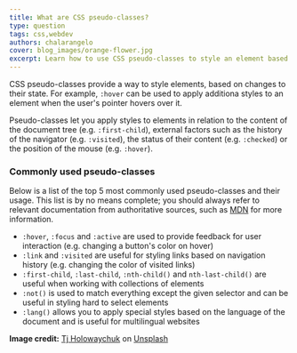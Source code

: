 ```yaml
---
title: What are CSS pseudo-classes?
type: question
tags: css,webdev
authors: chalarangelo
cover: blog_images/orange-flower.jpg
excerpt: Learn how to use CSS pseudo-classes to style an element based on changes to its state.
---
```


CSS pseudo-classes provide a way to style elements, based on changes to their state. For example, `:hover` can be used to apply additiona styles to an element when the user's pointer hovers over it.

Pseudo-classes let you apply styles to elements in relation to the content of the document tree (e.g. `:first-child`), external factors such as the history of the navigator (e.g. `:visited`), the status of their content (e.g. `:checked`) or the position of the mouse (e.g. `:hover`).

### Commonly used pseudo-classes

Below is a list of the top 5 most commonly used pseudo-classes and their usage. This list is by no means complete; you should always refer to relevant documentation from authoritative sources, such as [MDN](https://developer.mozilla.org/en-US/docs/Web/CSS/Pseudo-classes) for more information.

- `:hover`, `:focus` and `:active` are used to provide feedback for user interaction (e.g. changing a button's color on hover)
- `:link` and `:visited` are useful for styling links based on navigation history (e.g. changing the color of visited links)
- `:first-child`, `:last-child`, `:nth-child()` and `nth-last-child()` are useful when working with collections of elements
- `:not()` is used to match everything except the given selector and can be useful in styling hard to select elements
- `:lang()` allows you to apply special styles based on the language of the document and is useful for multilingual websites

**Image credit:** [Tj Holowaychuk](https://unsplash.com/@tjholowaychuk?utm_source=unsplash&utm_medium=referral&utm_content=creditCopyText) on [Unsplash](https://unsplash.com/s/photos/code?utm_source=unsplash&utm_medium=referral&utm_content=creditCopyText)
